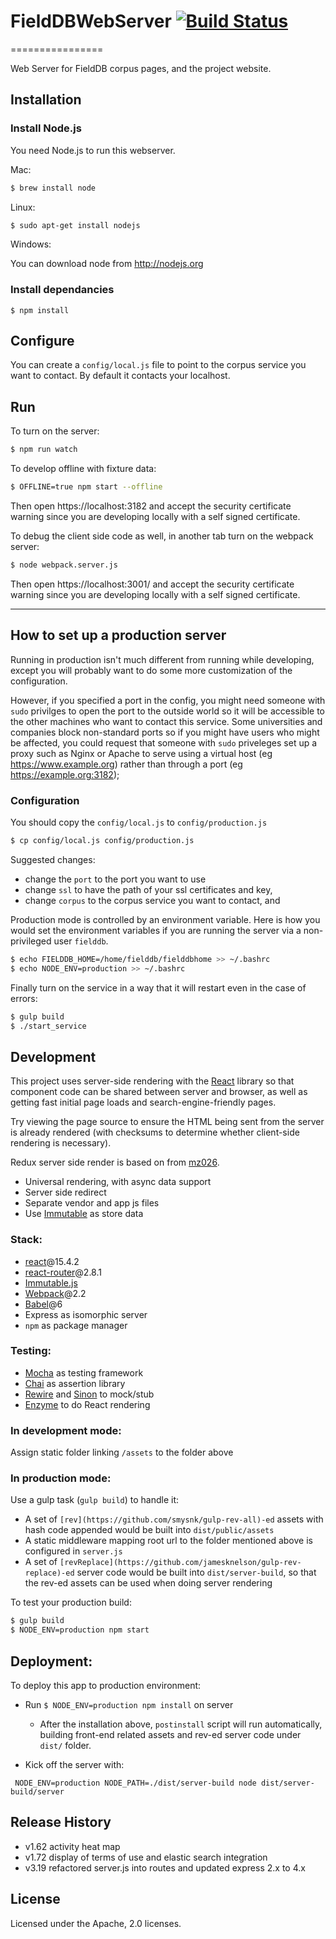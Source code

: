 # FieldDBWebServer [![Build Status](https://secure.travis-ci.org/FieldDB/FieldDBWebServer.png?branch=master)](http://travis-ci.org/FieldDB/FieldDBWebServer)
================

Web Server for FieldDB corpus pages, and the project website.

## Installation

### Install Node.js

You need Node.js to run this webserver.

Mac:

```bash
$ brew install node
```

Linux:

```bash
$ sudo apt-get install nodejs
```

Windows:

You can download node from http://nodejs.org



### Install dependancies

```
$ npm install
```

## Configure

You can create a `config/local.js` file to point to the corpus service you want to contact. By default it contacts your localhost.



## Run

To turn on the server:

```bash
$ npm run watch
```

To develop offline with fixture data:

```bash
$ OFFLINE=true npm start --offline
```

Then open https://localhost:3182 and accept the security certificate warning since you are developing locally with a self signed certificate.


To debug the client side code as well, in another tab turn on the webpack server:

```bash
$ node webpack.server.js
```

Then open https://localhost:3001/ and accept the security certificate warning since you are developing locally with a self signed certificate.

------------------

## How to set up a production server

Running in production isn't much different from running while developing, except you will probably want to do some more customization of the configuration.

However, if you specified a port in the config, you might need someone with `sudo` privilges to open the port to the outside world so it will be accessible to the other machines who want to contact this service. Some universities and companies block non-standard ports so if you might have users who might be affected, you could request that someone with `sudo` priveleges set up a proxy such as Nginx or Apache to serve using a virtual host (eg https://www.example.org) rather than through a port (eg https://example.org:3182);


### Configuration

You should copy the `config/local.js` to `config/production.js`

```bash
$ cp config/local.js config/production.js
```

Suggested changes:

* change the `port` to the port you want to use
* change `ssl` to have the path of your ssl certificates and key,
* change `corpus` to the corpus service you want to contact, and

Production mode is controlled by an environment variable. Here is how you would set the environment variables if you are running the server via a non-privileged user `fielddb`.

```bash
$ echo FIELDDB_HOME=/home/fielddb/fielddbhome >> ~/.bashrc
$ echo NODE_ENV=production >> ~/.bashrc
```

Finally turn on the service in a way that it will restart even in the case of errors:

```bash
$ gulp build
$ ./start_service
```

## Development

This project uses server-side rendering with the
[React](http://facebook.github.io/react/) library so that component code can be
shared between server and browser, as well as getting fast initial page loads
and search-engine-friendly pages.

Try viewing the page source to ensure the HTML being sent from the server is already rendered
(with checksums to determine whether client-side rendering is necessary).

Redux server side render is based on from [mz026](https://github.com/mz026/universal-redux-template).

- Universal rendering, with async data support
- Server side redirect
- Separate vendor and app js files
- Use [Immutable](https://facebook.github.io/immutable-js/) as store data

### Stack:
- [react](https://github.com/facebook/react)@15.4.2
- [react-router](https://github.com/ReactTraining/react-router)@2.8.1
- [Immutable.js](https://facebook.github.io/immutable-js/)
- [Webpack](https://webpack.github.io/)@2.2
- [Babel](https://babeljs.io/)@6
- Express as isomorphic server
- `npm` as package manager


### Testing:
- [Mocha](https://mochajs.org/) as testing framework
- [Chai](http://chaijs.com/) as assertion library
- [Rewire](https://github.com/speedskater/babel-plugin-rewire) and [Sinon](http://sinonjs.org/) to mock/stub
- [Enzyme](http://airbnb.io/enzyme/index.html) to do React rendering


### In development mode:

Assign static folder linking `/assets` to the folder above

### In production mode:

Use a gulp task (`gulp build`) to handle it:

- A set of `[rev](https://github.com/smysnk/gulp-rev-all)-ed` assets with hash code appended would be built into `dist/public/assets`
- A static middleware mapping root url to the folder mentioned above is configured in `server.js`
- A set of `[revReplace](https://github.com/jamesknelson/gulp-rev-replace)-ed` server code would be built into `dist/server-build`, so that the rev-ed assets can be used when doing server rendering

To test your production build:

```bash
$ gulp build
$ NODE_ENV=production npm start
```

## Deployment:

To deploy this app to production environment:

- Run `$ NODE_ENV=production npm install` on server
  - After the installation above, `postinstall` script will run automatically, building front-end related assets and rev-ed server code under `dist/` folder.

- Kick off the server with:

` NODE_ENV=production NODE_PATH=./dist/server-build node dist/server-build/server`

## Release History
* v1.62  activity heat map
* v1.72  display of terms of use and elastic search integration
* v3.19  refactored server.js into routes and updated express 2.x to 4.x


## License
Licensed under the Apache, 2.0 licenses.
